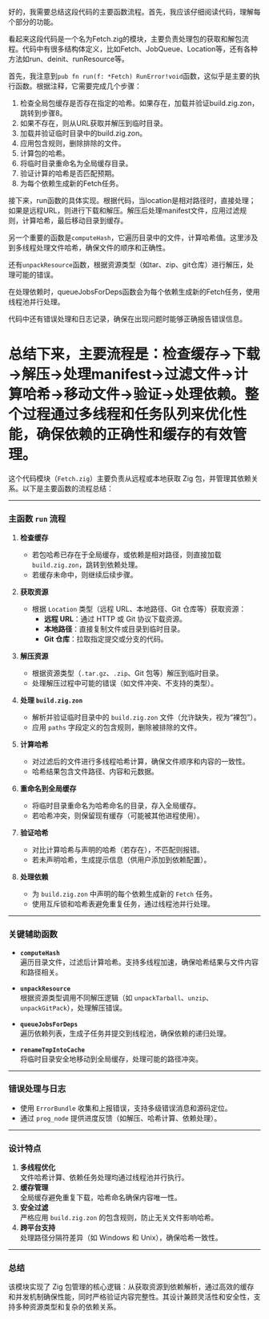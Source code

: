好的，我需要总结这段代码的主要函数流程。首先，我应该仔细阅读代码，理解每个部分的功能。

看起来这段代码是一个名为Fetch.zig的模块，主要负责处理包的获取和解包流程。代码中有很多结构体定义，比如Fetch、JobQueue、Location等，还有各种方法如run、deinit、runResource等。

首先，我注意到`pub fn run(f: *Fetch) RunError!void`函数，这似乎是主要的执行函数。根据注释，它需要完成几个步骤：

1. 检查全局包缓存是否存在指定的哈希。如果存在，加载并验证build.zig.zon，跳转到步骤8。
2. 如果不存在，则从URL获取并解压到临时目录。
3. 加载并验证临时目录中的build.zig.zon。
4. 应用包含规则，删除排除的文件。
5. 计算包的哈希。
6. 将临时目录重命名为全局缓存目录。
7. 验证计算的哈希是否匹配预期。
8. 为每个依赖生成新的Fetch任务。

接下来，run函数的具体实现。根据代码，当location是相对路径时，直接处理；如果是远程URL，则进行下载和解压。解压后处理manifest文件，应用过滤规则，计算哈希，最后移动目录到缓存。

另一个重要的函数是`computeHash`，它遍历目录中的文件，计算哈希值。这里涉及到多线程处理文件哈希，确保文件的顺序和正确性。

还有`unpackResource`函数，根据资源类型（如tar、zip、git仓库）进行解压，处理可能的错误。

在处理依赖时，queueJobsForDeps函数会为每个依赖生成新的Fetch任务，使用线程池并行处理。

代码中还有错误处理和日志记录，确保在出现问题时能够正确报告错误信息。

总结下来，主要流程是：检查缓存→下载→解压→处理manifest→过滤文件→计算哈希→移动文件→验证→处理依赖。整个过程通过多线程和任务队列来优化性能，确保依赖的正确性和缓存的有效管理。
================================================
这个代码模块（`Fetch.zig`）主要负责从远程或本地获取 Zig 包，并管理其依赖关系。以下是主要函数的流程总结：

---

### **主函数 `run` 流程**
1. **检查缓存**  
   - 若包哈希已存在于全局缓存，或依赖是相对路径，则直接加载 `build.zig.zon`，跳转到依赖处理。
   - 若缓存未命中，则继续后续步骤。

2. **获取资源**  
   - 根据 `Location` 类型（远程 URL、本地路径、Git 仓库等）获取资源：
     - **远程 URL**：通过 HTTP 或 Git 协议下载资源。
     - **本地路径**：直接复制文件或目录到临时目录。
     - **Git 仓库**：拉取指定提交或分支的代码。

3. **解压资源**  
   - 根据资源类型（`.tar.gz`、`.zip`、Git 包等）解压到临时目录。
   - 处理解压过程中可能的错误（如文件冲突、不支持的类型）。

4. **处理 `build.zig.zon`**  
   - 解析并验证临时目录中的 `build.zig.zon` 文件（允许缺失，视为“裸包”）。
   - 应用 `paths` 字段定义的包含规则，删除被排除的文件。

5. **计算哈希**  
   - 对过滤后的文件进行多线程哈希计算，确保文件顺序和内容的一致性。
   - 哈希结果包含文件路径、内容和元数据。

6. **重命名到全局缓存**  
   - 将临时目录重命名为哈希命名的目录，存入全局缓存。
   - 若哈希冲突，则保留现有缓存（可能被其他进程使用）。

7. **验证哈希**  
   - 对比计算哈希与声明的哈希（若存在），不匹配则报错。
   - 若未声明哈希，生成提示信息（供用户添加到依赖配置）。

8. **处理依赖**  
   - 为 `build.zig.zon` 中声明的每个依赖生成新的 `Fetch` 任务。
   - 使用互斥锁和哈希表避免重复任务，通过线程池并行处理。

---

### **关键辅助函数**
- **`computeHash`**  
  遍历目录文件，过滤后计算哈希。支持多线程加速，确保哈希结果与文件内容和路径相关。

- **`unpackResource`**  
  根据资源类型调用不同解压逻辑（如 `unpackTarball`、`unzip`、`unpackGitPack`），处理解压错误。

- **`queueJobsForDeps`**  
  遍历依赖列表，生成子任务并提交到线程池，确保依赖的递归处理。

- **`renameTmpIntoCache`**  
  将临时目录安全地移动到全局缓存，处理可能的路径冲突。

---

### **错误处理与日志**
- 使用 `ErrorBundle` 收集和上报错误，支持多级错误消息和源码定位。
- 通过 `prog_node` 提供进度反馈（如解压、哈希计算、依赖处理）。

---

### **设计特点**
1. **多线程优化**  
   文件哈希计算、依赖任务处理均通过线程池并行执行。
2. **缓存管理**  
   全局缓存避免重复下载，哈希命名确保内容唯一性。
3. **安全过滤**  
   严格应用 `build.zig.zon` 的包含规则，防止无关文件影响哈希。
4. **跨平台支持**  
   处理路径分隔符差异（如 Windows 和 Unix），确保哈希一致性。

---

### **总结**
该模块实现了 Zig 包管理的核心逻辑：从获取资源到依赖解析，通过高效的缓存和并发机制确保性能，同时严格验证内容完整性。其设计兼顾灵活性和安全性，支持多种资源类型和复杂的依赖关系。